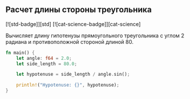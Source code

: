 ## Расчет длины стороны треугольника

[![std-badge]][std] [![cat-science-badge]][cat-science]

Вычисляет длину гипотенузы прямоугольного треугольника с углом 2 радиана и противоположной стороной длиной 80.

```rust
fn main() {
    let angle: f64 = 2.0;
    let side_length = 80.0;

    let hypotenuse = side_length / angle.sin();

    println!("Hypotenuse: {}", hypotenuse);
}
```
